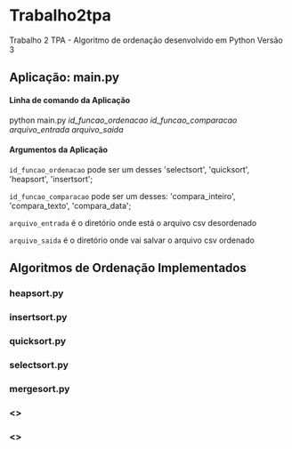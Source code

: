 # Trabalho2tpa
Trabalho 2 TPA - Algoritmo de ordenação desenvolvido em Python Versão 3

## Aplicação: main.py

#### Linha de comando da Aplicação
	
python main.py _id_funcao_ordenacao_ _id_funcao_comparacao_ _arquivo_entrada_ _arquivo_saida_

#### Argumentos da Aplicação

`id_funcao_ordenacao` pode ser um desses 'selectsort', 'quicksort', 'heapsort', 'insertsort';

`id_funcao_comparacao` pode ser um desses: 'compara_inteiro', 'compara_texto', 'compara_data';

`arquivo_entrada` é o diretório onde está o arquivo csv desordenado
	
`arquivo_saida` é o diretório onde vai salvar o arquivo csv ordenado

## Algoritmos de Ordenação Implementados

### heapsort.py
### insertsort.py
### quicksort.py
### selectsort.py
### mergesort.py
### <>
### <>



